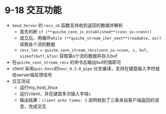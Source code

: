 # 9-18 交互功能

- `Send_Server` 的 `recv_cb` 函数支持收到返回的数据并解析
  - 首先判断 `if (**quiche_conn_is_established**(conn_io->conn))`
  - 成立后，用循环`while (**quiche_stream_iter_next**(readable, &s))` 读取各个流的数据
  - `recv_len = quiche_conn_stream_recv(conn_io->conn, s, buf, sizeof(buf),&fin)` 获取第s个流的数据并存入buf
- 在`quiche_conn_stream_recv` 的命令后输出buf的值即可
- client 采用`quic-hevc`的`hevc_0.3.0_pipe` 分支编译，支持在键盘输入字符就给server端反馈信号
- 交互测试
  - 运行my_host_linux
  - 运行client，并在键盘多次输入字母`s`
  - 输出结果：`client echo times: 3` 说明收到了三条来自客户端返回的消息，完成交互

